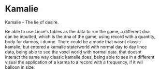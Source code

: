 # Kamalie

Kamalie - The lie of desire.

Be able to use Lince's tables as the data to run the game, a different dna can be inputted, which is the dna of the game, using record with a quantity, body for darmas, i dunno.
There could be a mode that wasnt classic kamalie, but entered a kamalie state/world with normal day to day lince data, being able to see the voxel world with normal data. that doesnt interact the same way classic kamalie does, being able to see in a different visual the application of a karma to a record with a frequency, if it will balloon in size.
